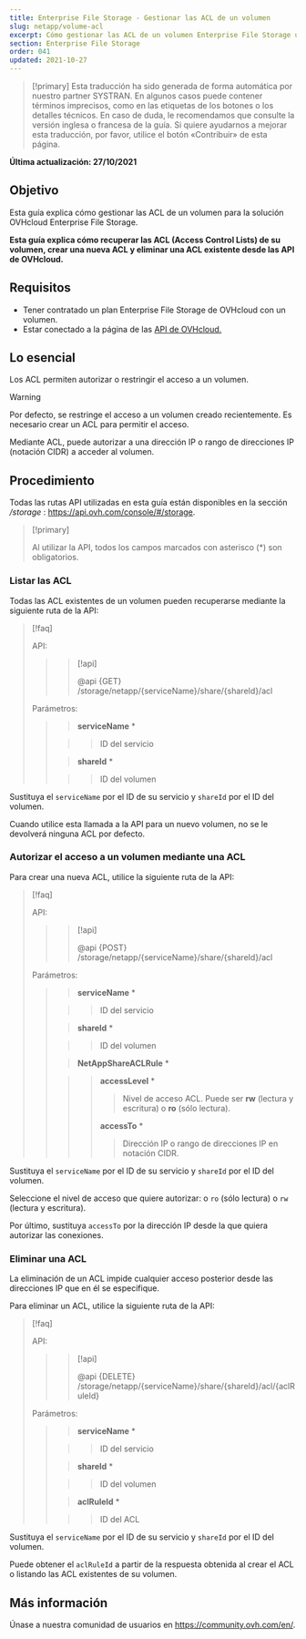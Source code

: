 ```yaml
---
title: Enterprise File Storage - Gestionar las ACL de un volumen
slug: netapp/volume-acl
excerpt: Cómo gestionar las ACL de un volumen Enterprise File Storage utilizando las API de OVHcloud
section: Enterprise File Storage
order: 041
updated: 2021-10-27
---
```


> [!primary]
> Esta traducción ha sido generada de forma automática por nuestro partner SYSTRAN. En algunos casos puede contener términos imprecisos, como en las etiquetas de los botones o los detalles técnicos. En caso de duda, le recomendamos que consulte la versión inglesa o francesa de la guía. Si quiere ayudarnos a mejorar esta traducción, por favor, utilice el botón «Contribuir» de esta página.
>

**Última actualización: 27/10/2021**

## Objetivo

Esta guía explica cómo gestionar las ACL de un volumen para la solución OVHcloud Enterprise File Storage.

**Esta guía explica cómo recuperar las ACL (Access Control Lists) de su volumen, crear una nueva ACL y eliminar una ACL existente desde las API de OVHcloud.**

## Requisitos

- Tener contratado un plan Enterprise File Storage de OVHcloud con un volumen.
- Estar conectado a la página de las [API de OVHcloud.](https://api.ovh.com/)

## Lo esencial

Los ACL permiten autorizar o restringir el acceso a un volumen.

> [!warning]
>
> Por defecto, se restringe el acceso a un volumen creado recientemente. Es necesario crear un ACL para permitir el acceso.
>

Mediante ACL, puede autorizar a una dirección IP o rango de direcciones IP (notación CIDR) a acceder al volumen.

## Procedimiento

Todas las rutas API utilizadas en esta guía están disponibles en la sección */storage* : <https://api.ovh.com/console/#/storage>.

> [!primary]
>
> Al utilizar la API, todos los campos marcados con asterisco (\*) son obligatorios.
>

### Listar las ACL

Todas las ACL existentes de un volumen pueden recuperarse mediante la siguiente ruta de la API:

> [!faq]
>
> API:
>
>> > [!api]
>> >
>> > @api {GET} /storage/netapp/{serviceName}/share/{shareId}/acl
>> >
>>
>
> Parámetros:
>
>> > **serviceName** *
>>
>> >> ID del servicio
>>
>> > **shareId** *
>>
>> >> ID del volumen
>

Sustituya el `serviceName` por el ID de su servicio y `shareId` por el ID del volumen.

Cuando utilice esta llamada a la API para un nuevo volumen, no se le devolverá ninguna ACL por defecto.

### Autorizar el acceso a un volumen mediante una ACL

Para crear una nueva ACL, utilice la siguiente ruta de la API:

> [!faq]
>
> API:
>
>> > [!api]
>> >
>> > @api {POST} /storage/netapp/{serviceName}/share/{shareId}/acl
>> >
>>
>
> Parámetros:
>
>> > **serviceName** *
>>
>> >> ID del servicio
>>
>> > **shareId** *
>>
>> >> ID del volumen
>>
>> > **NetAppShareACLRule** *
>>
>> >> **accessLevel** *
>> >>
>> >> > Nivel de acceso ACL. Puede ser **rw** (lectura y escritura) o **ro** (sólo lectura).
>> >>
>> >> **accessTo** *
>> >>
>> >> > Dirección IP o rango de direcciones IP en notación CIDR.
>

Sustituya el `serviceName` por el ID de su servicio y `shareId` por el ID del volumen.

Seleccione el nivel de acceso que quiere autorizar: o `ro` (sólo lectura) o `rw` (lectura y escritura).

Por último, sustituya `accessTo` por la dirección IP desde la que quiera autorizar las conexiones.

### Eliminar una ACL

La eliminación de un ACL impide cualquier acceso posterior desde las direcciones IP que en él se especifique.

Para eliminar un ACL, utilice la siguiente ruta de la API:

> [!faq]
>
> API:
>
>> > [!api]
>> >
>> > @api {DELETE} /storage/netapp/{serviceName}/share/{shareId}/acl/{aclRuleId}
>> >
>>
>
> Parámetros:
>
>> > **serviceName** *
>>
>> >> ID del servicio
>>
>> > **shareId** *
>>
>> >> ID del volumen
>>
>> > **aclRuleId** *
>>
>> >> ID del ACL
>

Sustituya el `serviceName` por el ID de su servicio y `shareId` por el ID del volumen.

Puede obtener el `aclRuleId` a partir de la respuesta obtenida al crear el ACL o listando las ACL existentes de su volumen.

## Más información

Únase a nuestra comunidad de usuarios en <https://community.ovh.com/en/>.
